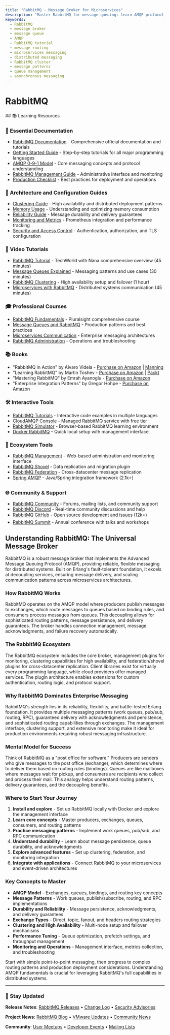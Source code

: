 ```yaml
---
title: "RabbitMQ - Message Broker for Microservices"
description: "Master RabbitMQ for message queuing: learn AMQP protocol, exchange types, routing patterns, clustering, and reliable message delivery for distributed systems."
keywords:
  - RabbitMQ
  - message broker
  - message queue
  - AMQP
  - RabbitMQ tutorial
  - message routing
  - microservices messaging
  - distributed messaging
  - RabbitMQ cluster
  - message patterns
  - queue management
  - asynchronous messaging
---
```


# RabbitMQ

<GitHubButtons />
## 📚 Learning Resources

### 📖 Essential Documentation
- [RabbitMQ Documentation](https://www.rabbitmq.com/documentation.html) - Comprehensive official documentation and tutorials
- [Getting Started Guide](https://www.rabbitmq.com/getstarted.html) - Step-by-step tutorials for all major programming languages
- [AMQP 0-9-1 Model](https://www.rabbitmq.com/tutorials/amqp-concepts.html) - Core messaging concepts and protocol understanding
- [RabbitMQ Management Guide](https://www.rabbitmq.com/management.html) - Administrative interface and monitoring
- [Production Checklist](https://www.rabbitmq.com/production-checklist.html) - Best practices for deployment and operations

### 📝 Architecture and Configuration Guides
- [Clustering Guide](https://www.rabbitmq.com/clustering.html) - High availability and distributed deployment patterns
- [Memory Usage](https://www.rabbitmq.com/memory-use.html) - Understanding and optimizing memory consumption
- [Reliability Guide](https://www.rabbitmq.com/reliability.html) - Message durability and delivery guarantees
- [Monitoring and Metrics](https://www.rabbitmq.com/monitoring.html) - Prometheus integration and performance tracking
- [Security and Access Control](https://www.rabbitmq.com/access-control.html) - Authentication, authorization, and TLS configuration

### 🎥 Video Tutorials
- [RabbitMQ Tutorial](https://www.youtube.com/watch?v=7rkeORD4jSw) - TechWorld with Nana comprehensive overview (45 minutes)
- [Message Queues Explained](https://www.youtube.com/watch?v=W4_aGb_MOls) - Messaging patterns and use cases (30 minutes)
- [RabbitMQ Clustering](https://www.youtube.com/watch?v=nFxOXHfeWdg) - High availability setup and failover (1 hour)
- [Microservices with RabbitMQ](https://www.youtube.com/watch?v=deG25y_r6OY) - Distributed systems communication (45 minutes)

### 🎓 Professional Courses
- [RabbitMQ Fundamentals](https://www.pluralsight.com/courses/rabbitmq-by-example) - Pluralsight comprehensive course
- [Message Queues and RabbitMQ](https://www.udemy.com/course/rabbitmq-message-queues/) - Production patterns and best practices
- [Microservices Communication](https://www.coursera.org/learn/microservices-messaging) - Enterprise messaging architectures
- [RabbitMQ Administration](https://training.linuxfoundation.org/training/rabbitmq-administration/) - Operations and troubleshooting

### 📚 Books
- "RabbitMQ in Action" by Alvaro Videla - [Purchase on Amazon](https://www.amazon.com/RabbitMQ-Action-Distributed-Messaging-Everyone/dp/1935182978) | [Manning](https://www.manning.com/books/rabbitmq-in-action)
- "Learning RabbitMQ" by Martin Toshev - [Purchase on Amazon](https://www.amazon.com/Learning-RabbitMQ-Martin-Toshev/dp/1783984562) | [Packt](https://www.packtpub.com/product/learning-rabbitmq/9781783984565)
- "Mastering RabbitMQ" by Emrah Ayanoglu - [Purchase on Amazon](https://www.amazon.com/Mastering-RabbitMQ-Emrah-Ayanoglu/dp/1783981326)
- "Enterprise Integration Patterns" by Gregor Hohpe - [Purchase on Amazon](https://www.amazon.com/Enterprise-Integration-Patterns-Designing-Deploying/dp/0321200683)

### 🛠️ Interactive Tools
- [RabbitMQ Tutorials](https://www.rabbitmq.com/getstarted.html) - Interactive code examples in multiple languages
- [CloudAMQP Console](https://customer.cloudamqp.com/) - Managed RabbitMQ service with free tier
- [RabbitMQ Simulator](https://tryrabbitmq.com/) - Browser-based RabbitMQ learning environment
- [Docker RabbitMQ](https://hub.docker.com/_/rabbitmq) - Quick local setup with management interface

### 🚀 Ecosystem Tools
- [RabbitMQ Management](https://www.rabbitmq.com/management.html) - Web-based administration and monitoring interface
- [RabbitMQ Shovel](https://www.rabbitmq.com/shovel.html) - Data replication and migration plugin
- [RabbitMQ Federation](https://www.rabbitmq.com/federation.html) - Cross-datacenter message replication
- [Spring AMQP](https://github.com/spring-projects/spring-amqp) - Java/Spring integration framework (2.1k⭐)

### 🌐 Community & Support
- [RabbitMQ Community](https://www.rabbitmq.com/community.html) - Forums, mailing lists, and community support
- [RabbitMQ Discord](https://www.rabbitmq.com/discord/) - Real-time community discussions and help
- [RabbitMQ GitHub](https://github.com/rabbitmq/rabbitmq-server) - Open source development and issues (12k⭐)
- [RabbitMQ Summit](https://rabbitmqsummit.com/) - Annual conference with talks and workshops

## Understanding RabbitMQ: The Universal Message Broker

RabbitMQ is a robust message broker that implements the Advanced Message Queuing Protocol (AMQP), providing reliable, flexible messaging for distributed systems. Built on Erlang's fault-tolerant foundation, it excels at decoupling services, ensuring message delivery, and scaling communication patterns across microservices architectures.

### How RabbitMQ Works
RabbitMQ operates on the AMQP model where producers publish messages to exchanges, which route messages to queues based on binding rules, and consumers process messages from queues. This decoupling allows for sophisticated routing patterns, message persistence, and delivery guarantees. The broker handles connection management, message acknowledgments, and failure recovery automatically.

### The RabbitMQ Ecosystem
The RabbitMQ ecosystem includes the core broker, management plugins for monitoring, clustering capabilities for high availability, and federation/shovel plugins for cross-datacenter replication. Client libraries exist for virtually every programming language, while cloud providers offer managed services. The plugin architecture enables extensions for custom authentication, routing logic, and protocol support.

### Why RabbitMQ Dominates Enterprise Messaging
RabbitMQ's strength lies in its reliability, flexibility, and battle-tested Erlang foundation. It provides multiple messaging patterns (work queues, pub/sub, routing, RPC), guaranteed delivery with acknowledgments and persistence, and sophisticated routing capabilities through exchanges. The management interface, clustering support, and extensive monitoring make it ideal for production environments requiring robust messaging infrastructure.

### Mental Model for Success
Think of RabbitMQ as a "post office for software." Producers are senders who give messages to the post office (exchange), which determines where to deliver them based on routing rules (bindings). Queues are like mailboxes where messages wait for pickup, and consumers are recipients who collect and process their mail. This analogy helps understand routing patterns, delivery guarantees, and the decoupling benefits.

### Where to Start Your Journey
1. **Install and explore** - Set up RabbitMQ locally with Docker and explore the management interface
2. **Learn core concepts** - Master producers, exchanges, queues, consumers, and routing patterns
3. **Practice messaging patterns** - Implement work queues, pub/sub, and RPC communication
4. **Understand durability** - Learn about message persistence, queue durability, and acknowledgments
5. **Explore advanced features** - Set up clustering, federation, and monitoring integration
6. **Integrate with applications** - Connect RabbitMQ to your microservices and event-driven architectures

### Key Concepts to Master
- **AMQP Model** - Exchanges, queues, bindings, and routing key concepts
- **Message Patterns** - Work queues, publish/subscribe, routing, and RPC implementations
- **Durability and Reliability** - Message persistence, acknowledgments, and delivery guarantees
- **Exchange Types** - Direct, topic, fanout, and headers routing strategies
- **Clustering and High Availability** - Multi-node setup and failover mechanisms
- **Performance Tuning** - Queue optimization, prefetch settings, and throughput management
- **Monitoring and Operations** - Management interface, metrics collection, and troubleshooting

Start with simple point-to-point messaging, then progress to complex routing patterns and production deployment considerations. Understanding AMQP fundamentals is crucial for leveraging RabbitMQ's full capabilities in distributed systems.

---

### 📡 Stay Updated

**Release Notes**: [RabbitMQ Releases](https://github.com/rabbitmq/rabbitmq-server/releases) • [Change Log](https://www.rabbitmq.com/changelog.html) • [Security Advisories](https://www.rabbitmq.com/news.html)

**Project News**: [RabbitMQ Blog](https://blog.rabbitmq.com/) • [VMware Updates](https://www.rabbitmq.com/news.html) • [Community News](https://www.rabbitmq.com/community.html)

**Community**: [User Meetups](https://www.rabbitmq.com/community.html) • [Developer Events](https://rabbitmqsummit.com/) • [Mailing Lists](https://groups.google.com/forum/#!forum/rabbitmq-users)